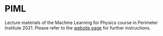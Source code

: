 # PIML

<!-- [![Stable](https://img.shields.io/badge/docs-stable-blue.svg)](https://Roger-luo.github.io/PIML.jl/stable)
[![Dev](https://img.shields.io/badge/docs-dev-blue.svg)](https://Roger-luo.github.io/PIML.jl/dev)
[![Build Status](https://github.com/Roger-luo/PIML.jl/workflows/CI/badge.svg)](https://github.com/Roger-luo/PIML.jl/actions)
[![Coverage](https://codecov.io/gh/Roger-luo/PIML.jl/branch/master/graph/badge.svg)](https://codecov.io/gh/Roger-luo/PIML.jl) -->

Lecture materials of the Machine Learning for Physics course in Perimeter Institute 2021.
Please refer to the [website page](#page) for further instructions.

